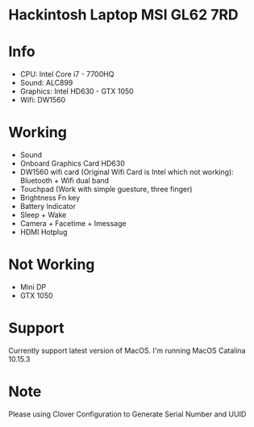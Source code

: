# Hackintosh Laptop MSI GL62 7RD

# Info
- CPU: Intel Core i7 - 7700HQ
- Sound: ALC899
- Graphics: Intel HD630 - GTX 1050
- Wifi: DW1560

# Working
- Sound
- Onboard Graphics Card HD630 
- DW1560 wifi card (Original Wifi Card is Intel which not working): Bluetooth + Wifi dual band
- Touchpad (Work with simple guesture, three finger)
- Brightness Fn key
- Battery Indicator
- Sleep + Wake
- Camera + Facetime + Imessage
- HDMI Hotplug
# Not Working
- Mini DP
- GTX 1050
# Support
Currently support latest version of MacOS. I'm running MacOS Catalina 10.15.3

# Note
Please using Clover Configuration to Generate Serial Number and UUID
